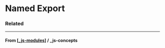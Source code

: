 # Named Export

### Related

---

#### **From** [[_js-modules]] / \_js-concepts

[//begin]: # "Autogenerated link references for markdown compatibility"
[_js-modules]: ../_js-modules "JS Modules"
[//end]: # "Autogenerated link references"
